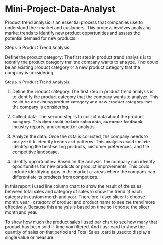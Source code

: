 # Mini-Project-Data-Analyst
Product trend analysis is an essential process that companies use to understand their market and customers. This process involves analyzing market trends to identify new product opportunities and assess the potential demand for new products.

Steps in Product Trend Analysis:

Define the product category: The first step in product trend analysis is to identify the product category that the company wants to analyze. This could be an existing product category or a new product category that the company is considering.

Steps in Product Trend Analysis:

1. Define the product category: The first step in product trend analysis is to identify the product category that the company wants to analyze. This could be an existing product category or a new product category that the company is considering.

2. Collect data: The second step is to collect data about the product category. This data could include sales data, customer feedback, industry reports, and competitor analysis.

3. Analyze the data: Once the data is collected, the company needs to analyze it to identify trends and patterns. This analysis could include identifying the best-selling products, customer preferences, and the competitive landscape.

4. Identify opportunities: Based on the analysis, the company can identify opportunities for new products or product improvements. This could include identifying gaps in the market or areas where the company can differentiate its products from competitors.


In this report i used line column chart to show the result of the sales between total sales and category of sales to show the trend of each category in custom month and year. Therefore i used slicer to choose month, year , category of product and product name to see the trend more effectively. Because this analysis is based on time so i choose the slicer month and year.

To show how much the product sales i used bar chart to see how many that product has been sold in time you filtered.
And i use card to show the quantity of sales on that period and Total Sales ,card is used to display a single value or measure.


